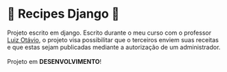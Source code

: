 # 🐍 Recipes Django 🐍

Projeto escrito em django. Escrito durante o meu curso com o professor <a href="https://github.com/luizomf">Luiz Otávio</a>, o projeto visa possibilitar que o terceiros enviem suas receitas e que estas sejam publicadas mediante a autorização de um administrador.
<br>
<br>
Projeto em <b>DESENVOLVIMENTO</b>!
